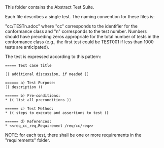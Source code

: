 This folder contains the Abstract Test Suite.

Each file describes a single test. The naming convention for these files is:

"cc/TESTn.adoc" where "cc" corresponds to the identifier for the conformance class and "n" corresponds to the test number. Numbers should have preceding zeros appropriate for the total number of tests in the conformance class (e.g., the first test could be TEST001 if less than 1000 tests are anticipated).

The test is expressed according to this pattern:

````
===== Test case title

(( additional discussion, if needed ))

====== a) Test Purpose:
(( description ))

====== b) Pre-conditions:
* (( list all preconditions ))

====== c) Test Method:
* (( steps to execute and assertions to test ))

====== d) References:
* <<req_cc_req,Requirement /req/cc/req>>
````

NOTE: for each test, there shall be one or more requirements in the "requirements" folder.
